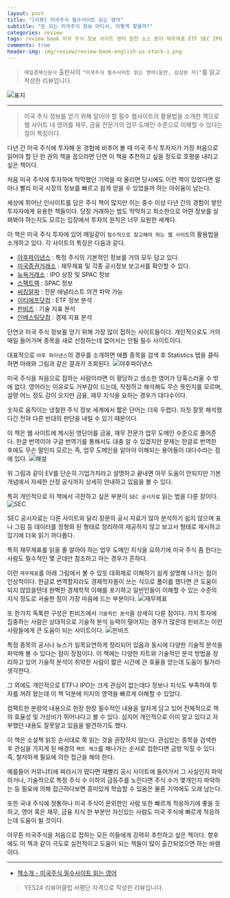 ```yaml
---  
layout: post  
title: "[리뷰] 미국주식 필수사이트 읽는 영어"  
subtitle: "돈 되는 미국주식 정보 어디서, 어떻게 찾을까?"  
categories: review  
tags: review book 미국 주식 정보 사이트 영어 원천 소스 용어 재무제표 ETF SEC IPO SPAC 시킹알파 가치평가 시그널 분석    
comments: true  
header-img: img/review/review-book-english-us-stock-1.png
---  
```

  
> `매일경제신문사` 출판사의 `"미국주식 필수사이트 읽는 영어(윤만, 김성완 저)"`를 읽고 작성한 리뷰입니다.  

![표지](https://theorydb.github.io/assets/img/review/review-book-english-us-stock-1.png)  

---

> 미국 주식 정보를 얻기 위해 알아야 할 필수 웹사이트의 활용법을 소개한 책으로 웹 사이트 내 영어를 재무, 금융 전문가의 업무 도메인 수준으로 이해할 수 있다는 점이 특징이다.

다년 간 미국 주식에 투자해 온 경험에 비추어 볼 때 미국 주식 투자자가 가장 처음으로 읽어야 할 단 한 권의 책을 꼽으라면 단연 이 책을 추천하고 싶을 정도로 호평을 내리고 싶은 책이다.

처음 미국 주식에 투자하며 막막했던 기억을 떠 올리면 당시에도 이런 책이 있었다면 얼마나 빨리 미국 시장의 정보를 빠르고 쉽게 얻을 수 있었을까 하는 아쉬움이 남는다. 

세상에 뛰어난 인사이트를 담은 주식 책이 많지만 이는 중수 이상 다년 간의 경험이 쌓인 투자자에게 유용한 책들이다. 당장 거래하는 법도 막막하고 최소한으로 어떤 정보를 살펴봐야 하는지도 모르는 입장에서 투자의 원칙은 너무 요원한 세계다.

이 책은 미국 주식 투자에 있어 매일같이 `필수적으로 참고해야 하는 웹 사이트`의 활용법을 소개하고 있다. 각 사이트의 특징은 다음과 같다.

* [야후파이낸스](https://finance.yahoo.com) : 특정 주식의 기본적인 정보를 거의 모두 담고 있다.   
* [미국증권거래소](https://sec.gov) : 재무제표 및 각종 공시정보 보고서를 확인할 수 있다.  
* [뉴욕거래소](https://nyse.com) : IPO 상장 및 SPAC 정보  
* [스팩트랙](https://spactrack.io) : SPAC 정보  
* [씨킹알파](https://seekingalpha.com) : 전문 애널리스트 의견 파악 가능  
* [이티에프닷컴](https://etf.com) : ETF 정보 분석  
* [핀비즈](https://finviz.com) : 기술 지표 분석  
* [인베스팅닷컴](https://investing.com) : 경제 지표 분석  

단연코 미국 주식 정보를 얻기 위해 가장 많이 접하는 사이트들이다. 개인적으로도 거의 매일 들어가며 종목을 새로 선정하는데 없어서는 안될 필수 사이트이다. 

대표적으로 `야후 파이낸스`의 경우를 소개하면 애플 종목을 검색 후 Statistics 탭을 클릭하면 아래와 그림과 같은 결과가 조회된다. 
![야후파이낸스](https://theorydb.github.io/assets/img/review/review-book-english-us-stock-2.png)  

미국 주식을 처음으로 접하는 사람이라면 이 황당하고 생소한 영어가 당혹스러울 수 밖에 없다. 영어라는 이유로도 거부감이 드는데, 작정하고 해석해도 무슨 뜻인지를 모르며, 설령 어느 정도 감이 오지만 금융, 재무 지식을 요하는 경우가 대다수이다. 

숫자로 움직이는 냉철한 주식 정보 세계에서 짧은 단어는 더욱 두렵다. 자칫 잘못 해석했다간 전혀 다른 반대의 판단을 내릴 수 있기 때문이다. 

이 책은 웹 사이트에 제시된 영단어를 금융, 재무 전문가 업무 도메인 수준으로 풀어준다. 한글 번역이야 구글 번역기를 통해서도 대충 알 수 있겠지만 문제는 한글로 번역한 후에도 무슨 말인지 모르는 즉, 업무 도메인을 알아야 이해되는 용어들이 대다수라는 점에 있다.
![해설](https://theorydb.github.io/assets/img/review/review-book-english-us-stock-3.png)  

위 그림과 같이 EV를 단순히 기업가치라고 설명하고 끝내면 아무 도움이 안되지만 기본 개념에서 자세한 산정 공식까지 상세히 안내하고 있음을 볼 수 있다. 

특히 개인적으로 이 책에서 극찬하고 싶은 부분이 `SEC 공시자료` 읽는 법을 다룬 장이다. 
![SEC](https://theorydb.github.io/assets/img/review/review-book-english-us-stock-4.png)  

SEC 공시자료는 다른 사이트와 달리 장문의 공시 자료가 많아 분석하기 쉽지 않으며 표나 그림 등 데이터를 정형화 된 형태로 정리하여 제공하지 않고 보고서 형태로 제시하고 있기에 더욱 읽기 까다롭다. 

특히 재무제표를 읽을 줄 알아야 하는 업무 도메인 지식을 요하기에 미국 주식 좀 한다는 사람도 필수적인 몇 군데만 참조하고 마는 경우가 흔하다. 

이런 `재무제표`를 아래 그림에서 볼 수 있듯 대화체로 이해하기 쉽게 설명해 나가는 점이 인상적이다. 한글로 번역할지라도 경제학자들이 쓰는 식으로 풀이를 했다면 큰 도움이 되지 않았을텐데 완벽한 경제학적 이해를 포기하고 일반인들이 이해할 수 있는 수준의 지식 정도로 서술한 점이 가장 마음에 드는 부분이다.
![재무제표](https://theorydb.github.io/assets/img/review/review-book-english-us-stock-5.png)  

또 한가지 독톡한 구성은 핀비즈에서 `기술적인 분석`을 상세히 다룬 점이다. 가치 투자에 집중하는 사람은 상대적으로 기술적 분석 능력이 떨어지는 경우가 많은데 핀비즈는 이런 사람들에게 큰 도움이 되는 사이트이다. 
![핀비즈](https://theorydb.github.io/assets/img/review/review-book-english-us-stock-6.png)  

특정 종목의 공시나 뉴스가 일목요연하게 정리되어 있음과 동시에 다양한 기술적 분석을 파악해 볼 수 있다는 점이 장점이다. 이 책에는 다양한 차트와 기술적인 분석 방법을 정리하고 있어 기술적 분석이 취약한 사람이 짧은 시간에 큰 효율을 얻는데 도움이 될거라 생각한다.

그 외에도 개인적으로 ETF나 IPO는 크게 관심이 없는데다 정보나 지식도 부족하여 투자를 꺼려 왔는데 이 책 덕분에 미지의 영역을 빠르게 이해할 수 있었다.

컴팩트한 분량의 내용으로 한장 한장 필수적인 내용을 알차게 담고 있어 전체적으로 책의 효율성 및 가성비가 뛰어나다고 볼 수 있다. 심지어 개인적으로 이미 알고 있다고 자부했던 내용도 잘못알고 있음을 발견하기도 했다. 

이 책은 소설책 읽듯 순서대로 쭉 읽는 것을 권장하지 않는다. 관심있는 종목을 검색한 후 관심을 가지게 된 배경의 `팩트 체크`를 해나가는 순서로 접한다면 금방 익힐 수 있다. 즉, 철저하게 필요에 의한 접근을 해야 한다. 

예를들어 커뮤니티에 찌라시가 떴다면 재빨리 공시 사이트에 들어가서 그 사실인지 파악하거나, 기술적으로 특정 주식 수 이하의 급등주를 노린다면 주식 수가 몇개인지 파악하는 등 필요에 의해 접근하다보면 흥미있게 학습할 수 있음은 물론 기억에도 오래 남는다.

또한 국내 주식에 정통하나 미국 주식이 문외한인 사람 또한 빠르게 적응하기에 좋을 듯 하고, 영어 혹은 재무, 금융 지식 한 부분만 자신있는 사람도 미국 주식에 빠르게 적응하는데 도움이 될 것이다. 

아무튼 미국주식을 처음으로 접하는 모든 이들에게 강력히 추천하고 싶은 책이다. 향후에도 이 책과 같이 극도로 실전적이고 도움이 되는 책들이 많이 출간되었으면 하는 바램이다. 

---

* [책소개 - 미국주식 필수사이트 읽는 영어](http://www.yes24.com/Product/Goods/110039485)

> YES24 리뷰어클럽 서평단 자격으로 작성한 리뷰입니다.
